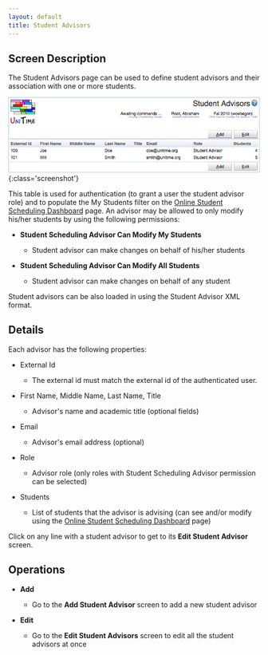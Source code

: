 ```yaml
---
layout: default
title: Student Advisors
---
```



## Screen Description

The Student Advisors page can be used to define student advisors and their association with one or more students.

![Student Advisors](images/student-advisors-1.png){:class='screenshot'}

This table is used for authentication (to grant a user the student advisor role) and to populate the My Students filter on the [Online Student Scheduling Dashboard](online-student-scheduling-dashboard) page. An advisor may be allowed to only modify his/her students by using the following permissions:

* **Student Scheduling Advisor Can Modify My Students**
	* Student advisor can make changes on behalf of his/her students

* **Student Scheduling Advisor Can Modify All Students**
	* Student advisor can make changes on behalf of any student

Student advisors can be also loaded in using the Student Advisor XML format.

## Details

Each advisor has the following properties:

* External Id
	* The external id must match the external id of the authenticated user.

* First Name, Middle Name, Last Name, Title
	* Advisor's name and academic title (optional fields)

* Email
	* Advisor's email address (optional)

* Role
	* Advisor role (only roles with Student Scheduling Advisor permission can be selected)

* Students
	* List of students that the advisor is advising (can see and/or modify using the [Online Student Scheduling Dashboard](online-student-scheduling-dashboard) page)

Click on any line with a student advisor to get to its __Edit Student Advisor__ screen.

## Operations

* **Add**
	* Go to the __Add Student Advisor__ screen to add a new student advisor

* **Edit**
	* Go to the __Edit Student Advisors__ screen to edit all the student advisors at once
